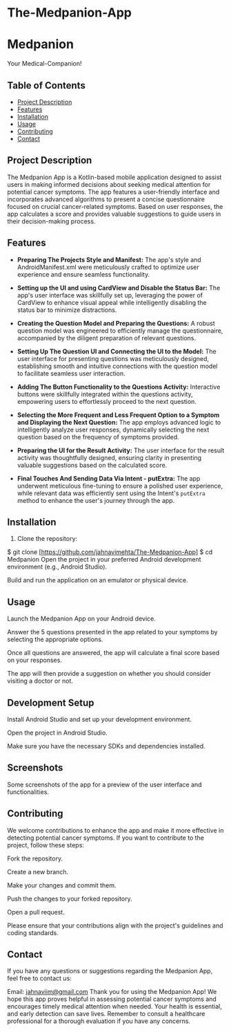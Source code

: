 # The-Medpanion-App

# Medpanion
Your Medical-Companion!


## Table of Contents

- [Project Description](#project-description)
- [Features](#features)
- [Installation](#installation)
- [Usage](#usage)
- [Contributing](#contributing)
- [Contact](#contact)

## Project Description

The Medpanion App  is a Kotlin-based mobile application designed to assist users
in making informed decisions about seeking medical attention for potential cancer symptoms. The app features 
a user-friendly interface and incorporates advanced algorithms to present a concise questionnaire focused on crucial 
cancer-related symptoms. Based on user responses, the app calculates a score and provides valuable suggestions to guide users in their decision-making process.

## Features

- **Preparing The Projects Style and Manifest:** The app's style and AndroidManifest.xml were meticulously crafted to optimize user experience and ensure seamless functionality.

- **Setting up the UI and using CardView and Disable the Status Bar:** The app's user interface was skillfully set up, leveraging the power of CardView to enhance visual appeal while intelligently disabling the status bar to minimize distractions.

- **Creating the Question Model and Preparing the Questions:** A robust question model was engineered to efficiently manage the questionnaire, accompanied by the diligent preparation of relevant questions.

- **Setting Up The Question UI and Connecting the UI to the Model:** The user interface for presenting questions was meticulously designed, establishing smooth and intuitive connections with the question model to facilitate seamless user interaction.

- **Adding The Button Functionality to the Questions Activity:** Interactive buttons were skillfully integrated within the questions activity, empowering users to effortlessly proceed to the next question.

- **Selecting the More Frequent and Less Frequent Option to a Symptom and Displaying the Next Question:** The app employs advanced logic to intelligently analyze user responses, dynamically selecting the next question based on the frequency of symptoms provided.

- **Preparing the UI for the Result Activity:** The user interface for the result activity was thoughtfully designed, ensuring clarity in presenting valuable suggestions based on the calculated score.

- **Final Touches And Sending Data Via Intent - putExtra:** The app underwent meticulous fine-tuning to ensure a polished user experience, while relevant data was efficiently sent using the Intent's `putExtra` method to enhance the user's journey through the app.

## Installation

1. Clone the repository:


$ git clone [https://github.com/jahnavimehta/The-Medpanion-App]
$ cd Medpanion
Open the project in your preferred Android development environment (e.g., Android Studio).

Build and run the application on an emulator or physical device.

## Usage
Launch the Medpanion App on your Android device.

Answer the 5 questions presented in the app related to your symptoms by selecting the appropriate options.

Once all questions are answered, the app will calculate a final score based on your responses.

The app will then provide a suggestion on whether you should consider visiting a doctor or not.

## Development Setup
Install Android Studio and set up your development environment.

Open the project in Android Studio.

Make sure you have the necessary SDKs and dependencies installed.

## Screenshots
<p>Some screenshots of the app for a preview of the user interface and functionalities.</p>






## Contributing
We welcome contributions to enhance the app and make it more effective in detecting potential cancer symptoms. If you want to contribute to the project, follow these steps:

Fork the repository.

Create a new branch.

Make your changes and commit them.

Push the changes to your forked repository.

Open a pull request.

Please ensure that your contributions align with the project's guidelines and coding standards.


## Contact
If you have any questions or suggestions regarding the Medpanion App, feel free to contact us:

Email: jahnaviim@gmail.com
Thank you for using the Medpanion App! We hope this app proves helpful in assessing potential cancer symptoms and encourages timely medical attention when needed. Your health is essential, and early detection can save lives. Remember to consult a healthcare professional for a thorough evaluation if you have any concerns.
